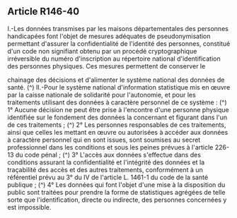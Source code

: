 ## Article R146-40

I.-Les données transmises par les maisons départementales des personnes handicapées font l'objet de mesures
adéquates de pseudonymisation permettant d'assurer la confidentialité de l'identité des personnes, constitué
d'un code non signifiant obtenu par un procédé cryptographique irréversible du numéro d'inscription
au répertoire national d'identification des personnes physiques. Ces mesures permettent de conserver le

chainage des décisions et d'alimenter le système national des données de santé. (^)
II.-Pour le système national d'information statistique mis en œuvre par la caisse nationale de solidarité pour
l'autonomie, et pour les traitements utilisant des données à caractère personnel de ce système : (^)
1° Aucune décision ne peut être prise à l'encontre d'une personne physique identifiée sur le fondement des
données la concernant et figurant dans l'un de ces traitements ; (^)
2° Les personnes responsables de ces traitements, ainsi que celles les mettant en œuvre ou autorisées à
accéder aux données à caractère personnel qui en sont issues, sont soumises au secret professionnel dans les
conditions et sous les peines prévues à l'article 226-13 du code pénal ; (^)
3° L'accès aux données s'effectue dans des conditions assurant la confidentialité et l'intégrité des données et
la traçabilité des accès et des autres traitements, conformément à un référentiel prévu au 3° du IV de l'article
L. 1461-1 du code de la santé publique ; (^)
4° Les données qui font l'objet d'une mise à la disposition du public sont traitées pour prendre la forme de
statistiques agrégées de telle sorte que l'identification, directe ou indirecte, des personnes concernées y est
impossible.

